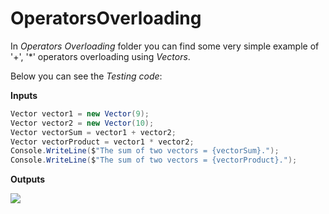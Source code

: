 # OperatorsOverloading

In *Operators Overloading* folder you can find some very simple example of '+', '*' operators overloading using *Vectors*.

Below you can see the *Testing code*:

**Inputs**

```C#
Vector vector1 = new Vector(9);
Vector vector2 = new Vector(10);
Vector vectorSum = vector1 + vector2;
Vector vectorProduct = vector1 * vector2;
Console.WriteLine($"The sum of two vectors = {vectorSum}.");
Console.WriteLine($"The sum of two vectors = {vectorProduct}.");
```


**Outputs**


<img src="https://cloud.githubusercontent.com/assets/24455176/22054826/264ecfac-dd71-11e6-895a-45fcc07ddd5d.jpg" align="left"  />



